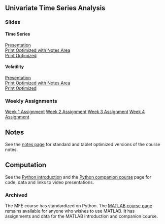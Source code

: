 <!--
.. title: Financial Econometrics II
.. slug: hilary-term
.. date: 2020-01-27 17:51:04 UTC
.. tags: teaching, mfe
.. category: teaching 
.. link: 
.. description: Teaching resources for MFE Financial Econometrics II
.. type: text
.. jumbotron_color: #002147
.. jumbotron_light: True
.. jumbotron: MFE Financial Econometrics II
.. jumbotron_text: The most-up-to-date information on MFE Financial Econometrics II
-->

## Univariate Time Series Analysis

### Slides

#### Time Series
[Presentation](/files/teaching/mfe/slides/time_series_slides_2021-2022-presentation.pdf) <br/>
[Print Optimized with Notes Area](/files/teaching/mfe/slides/time_series_slides_2021-2022-notes.pdf) <br/>
[Print Optimized](/files/teaching/mfe/slides/time_series_slides_2021-2022-dense.pdf)

#### Volatility
[Presentation](/files/teaching/mfe/slides/univariate_volatility_slides_2021-2022-presentation.pdf) <br/>
[Print Optimized with Notes Area](/files/teaching/mfe/slides/univariate_volatility_slides_2021-2022-notes.pdf) <br/>
[Print Optimized](/files/teaching/mfe/slides/univariate_volatility_slides_2021-2022-dense.pdf)

### Weekly Assignments
[Week 1 Assignment](/files/teaching/mfe/assignments/assignment-h1-1.pdf)
[Week 2 Assignment](/files/teaching/mfe/assignments/assignment-h1-2.pdf)
[Week 3 Assignment](/files/teaching/mfe/assignments/assignment-h1-3.pdf)
[Week 4 Assignment](/files/teaching/mfe/assignments/assignment-h1-4.pdf)


## Notes

See the [notes page](/teaching/mfe/notes/) for standard and tablet optimized versions of the course notes.

## Computation

See the [Python introduction](/teaching/python/course/) and the
[Python companion course](/teaching/python/companion-course/) page for
code, data and links to video presentations.

### Archived 

The MFE course has standardized on Python. The [MATLAB course page](/teaching/matlab/mfe-matlab/) remains
available for anyone who wishes to use MATLAB. It has  assignments and data for the MATLAB introduction
and companion course.
